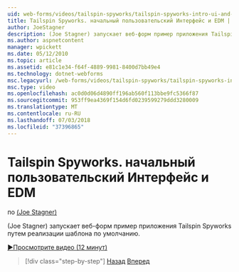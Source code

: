 ```yaml
---
uid: web-forms/videos/tailspin-spyworks/tailspin-spyworks-intro-ui-and-edm
title: Tailspin Spyworks. начальный пользовательский Интерфейс и EDM | Документация Майкрософт
author: JoeStagner
description: (Joe Stagner) запускает веб-форм пример приложения Tailspin Spyworks путем реализации шаблона по умолчанию.
ms.author: aspnetcontent
manager: wpickett
ms.date: 05/12/2010
ms.topic: article
ms.assetid: e81c1e34-f64f-4889-9981-8400d7bb49e4
ms.technology: dotnet-webforms
msc.legacyurl: /web-forms/videos/tailspin-spyworks/tailspin-spyworks-intro-ui-and-edm
msc.type: video
ms.openlocfilehash: ac0d0d06d4890ff196ab560f113bbe9fc5366f87
ms.sourcegitcommit: 953ff9ea4369f154d6fd0239599279ddd3280009
ms.translationtype: MT
ms.contentlocale: ru-RU
ms.lasthandoff: 07/03/2018
ms.locfileid: "37396865"
---
```

<a name="tailspin-spyworks---intro-ui-and-edm"></a>Tailspin Spyworks. начальный пользовательский Интерфейс и EDM
====================
по [(Joe Stagner)](https://github.com/JoeStagner)

(Joe Stagner) запускает веб-форм пример приложения Tailspin Spyworks путем реализации шаблона по умолчанию.

[&#9654;Просмотрите видео (12 минут)](https://channel9.msdn.com/Blogs/ASP-NET-Site-Videos/tailspin-spyworks-intro-ui-and-edm)

> [!div class="step-by-step"]
> [Назад](tailspin-spyworks-implementing-and-using-the-also-purchased-control.md)
> [Вперед](tailspin-spyworks-directory-organization.md)

